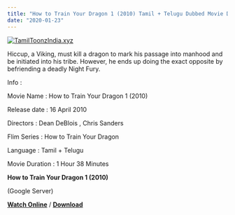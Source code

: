 ```yaml
---
title: "How to Train Your Dragon 1 (2010) Tamil + Telugu Dubbed Movie Download"
date: "2020-01-23"
---
```


[![TamilToonzIndia.xyz](https://1.bp.blogspot.com/-1jSHq93-uBE/XinMGq2obHI/AAAAAAAAAWg/n9edPAwt9Y0TFmI6QfUsxJD5qSbiiQXagCLcBGAsYHQ/s320/Dragon{f216006c657ec1a5ed06024de5f69d9b163acc7023fc8ad1765907c25dd17e7b}2B1{f216006c657ec1a5ed06024de5f69d9b163acc7023fc8ad1765907c25dd17e7b}2B{f216006c657ec1a5ed06024de5f69d9b163acc7023fc8ad1765907c25dd17e7b}2528TamilToonzIndia.xyz{f216006c657ec1a5ed06024de5f69d9b163acc7023fc8ad1765907c25dd17e7b}2529.jpg "Tamil Toonz India ")](https://1.bp.blogspot.com/-1jSHq93-uBE/XinMGq2obHI/AAAAAAAAAWg/n9edPAwt9Y0TFmI6QfUsxJD5qSbiiQXagCLcBGAsYHQ/s1600/Dragon{f216006c657ec1a5ed06024de5f69d9b163acc7023fc8ad1765907c25dd17e7b}2B1{f216006c657ec1a5ed06024de5f69d9b163acc7023fc8ad1765907c25dd17e7b}2B{f216006c657ec1a5ed06024de5f69d9b163acc7023fc8ad1765907c25dd17e7b}2528TamilToonzIndia.xyz{f216006c657ec1a5ed06024de5f69d9b163acc7023fc8ad1765907c25dd17e7b}2529.jpg)

Hiccup, a Viking, must kill a dragon to mark his passage into manhood and be initiated into his tribe. However, he ends up doing the exact opposite by befriending a deadly Night Fury.

  

  

Info :

  

Movie Name : How to Train Your Dragon 1 (2010)

Release date : 16 April 2010

Directors : Dean DeBlois , Chris Sanders

Flim Series : How to Train Your Dragon

Language : Tamil + Telugu

Movie Duration : 1 Hour 38 Minutes

**How to Train Your Dragon 1 (2010)**

 (Google Server)

  

 **[Watch Online](https://gplinks.in/RMoa)** / **[Download](https://gplinks.in/RMoa)**
